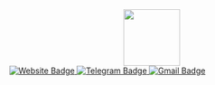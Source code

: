 <div id="header" align="center">
  <img src="https://i.ibb.co/sgcWGY7/cyberhell.png" width="100"/>
</div>

<div id="badges">
  <a href="https://cyberhell.pages.dev">
    <img src="https://img.shields.io/badge/Website-white?logo=firefox
" alt="Website Badge"/>
  </a>
  <a href="t.me/cyberhellcommunity">
    <img src="https://img.shields.io/badge/Telegram-white?logo=telegram
" alt="Telegram Badge"/>
  </a>
  <a href="mailto:cyberhell@tutanota.com">
    <img src="https://img.shields.io/badge/Email-white?logo=gmail
" alt="Gmail Badge"/>
  </a>
</div>

